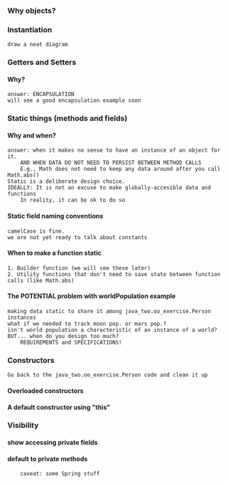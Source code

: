### Why objects?

### Instantiation
    draw a neat diagram

### Getters and Setters
#### Why?
    answer: ENCAPSULATION
    will see a good encapsulation example soon

### Static things (methods and fields)
#### Why and when?
    answer: when it makes no sense to have an instance of an object for it.
        AND WHEN DATA DO NOT NEED TO PERSIST BETWEEN METHOD CALLS
        E.g., Math does not need to keep any data around after you call Math.abs()
    Static is a deliberate design choice.
    IDEALLY: It is not an excuse to make globally-accesible data and functions
        In reality, it can be ok to do so
    
#### Static field naming conventions
    camelCase is fine. 
    we are not yet ready to talk about constants

#### When to make a function static
    1. Builder function (we will see these later)
    2. Utility functions that don't need to save state between function calls (like Math.abs)

#### The POTENTIAL problem with worldPopulation example
    making data static to share it among java_two.oo_exercise.Person instances
    what if we needed to track moon pop. or mars pop.?
    isn't world population a characteristic of an instance of a world?
    BUT... when do you design too much?
        REQUIREMENTS and SPECIFICATIONS!

### Constructors
    Go back to the java_two.oo_exercise.Person code and clean it up

#### Overloaded constructors

#### A default constructor using "this"

### Visibility
#### show accessing private fields 
#### default to private methods 
        caveat: some Spring stuff 
